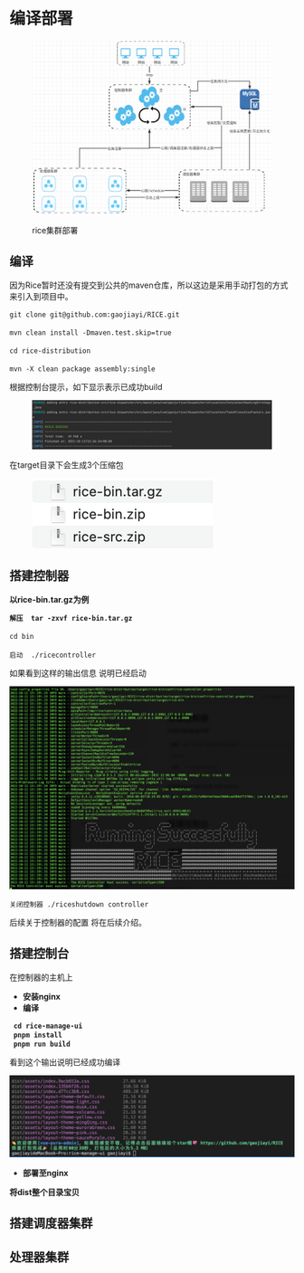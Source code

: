 # 编译部署

<figure><img src=".gitbook/assets/image (4) (1).png" alt=""><figcaption><p>rice集群部署</p></figcaption></figure>

## 编译

因为Rice暂时还没有提交到公共的maven仓库，所以这边是采用手动打包的方式来引入到项目中。

```
git clone git@github.com:gaojiayi/RICE.git

mvn clean install -Dmaven.test.skip=true

cd rice-distribution

mvn -X clean package assembly:single

```

根据控制台提示，如下显示表示已成功build

<figure><img src=".gitbook/assets/image (3).png" alt=""><figcaption></figcaption></figure>

在target目录下会生成3个压缩包

<figure><img src=".gitbook/assets/image (6) (1).png" alt=""><figcaption></figcaption></figure>

## 搭建控制器

**以rice-bin.tar.gz为例**

<pre><code><strong>解压  tar -zxvf rice-bin.tar.gz
</strong>
cd bin

启动  ./ricecontroller
</code></pre>

如果看到这样的输出信息 说明已经启动

![](<.gitbook/assets/image (4).png>)

```
关闭控制器 ./riceshutdown controller
```

后续关于控制器的配置 将在后续介绍。

## 搭建控制台

在控制器的主机上

* **安装nginx**
* **编译**

<pre data-line-numbers><code><strong> cd rice-manage-ui
</strong><strong> pnpm install
</strong><strong> pnpm run build</strong></code></pre>

看到这个输出说明已经成功编译

![](<.gitbook/assets/image (6).png>)

* **部署至nginx**

**将dist整个目录宝贝**



## 搭建调度器集群

## 处理器集群
